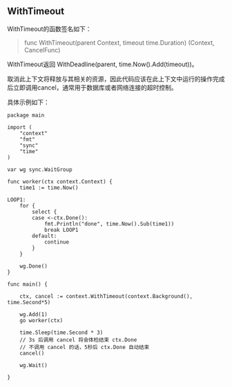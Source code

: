 WithTimeout
-----
WithTimeout的函数签名如下：

> func WithTimeout(parent Context, timeout time.Duration) (Context, CancelFunc)

WithTimeout返回 WithDeadline(parent, time.Now().Add(timeout))。

取消此上下文将释放与其相关的资源，因此代码应该在此上下文中运行的操作完成后立即调用cancel，通常用于数据库或者网络连接的超时控制。

具体示例如下：

```golang
package main

import (
	"context"
	"fmt"
	"sync"
	"time"
)

var wg sync.WaitGroup

func worker(ctx context.Context) {
	time1 := time.Now()

LOOP1:
	for {
		select {
		case <-ctx.Done():
			fmt.Println("done", time.Now().Sub(time1))
			break LOOP1
		default:
			continue
		}
	}

	wg.Done()
}

func main() {

	ctx, cancel := context.WithTimeout(context.Background(), time.Second*5)

	wg.Add(1)
	go worker(ctx)

	time.Sleep(time.Second * 3)
	// 3s 后调用 cancel 将会体检结束 ctx.Done
	// 不调用 cancel 的话，5秒后 ctx.Done 自动结束
	cancel()

	wg.Wait()

}

```